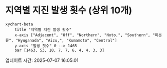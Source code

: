 # 지역별 지진 발생 횟수 (상위 10개)

```mermaid
xychart-beta
    title "지역별 지진 발생 횟수"
    x-axis ["Adjacent", "Off", "Northern", "Noto,", "Southern", "미분류", "Hyuganada", "Aizu,", "Kumamoto", "Central"]
    y-axis "발생 횟수" 0 --> 1465
    bar [1463, 53, 10, 7, 7, 6, 4, 4, 3, 3]
```

업데이트 시간: 2025-07-07 16:05:01
